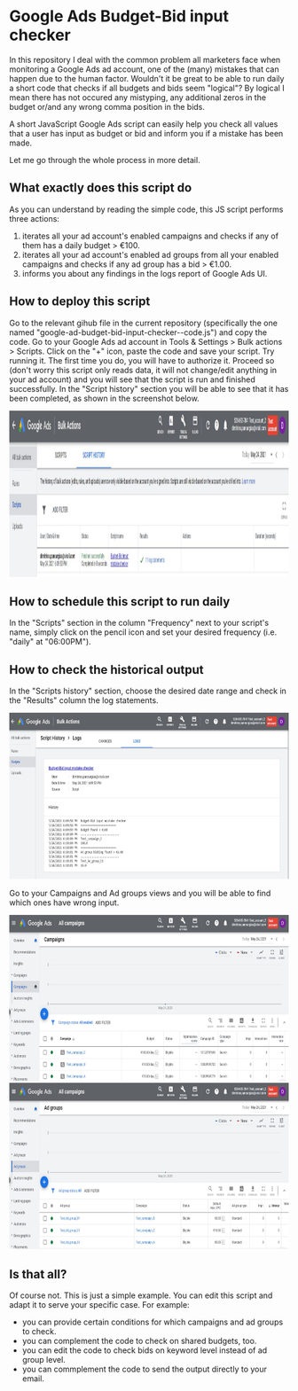 # Google Ads Budget-Bid input checker
In this repository I deal with the common problem all marketers face when monitoring a Google Ads ad account, one of the (many) mistakes that can happen due to the human factor. Wouldn't it be great to be able to run daily a short code that checks if all budgets and bids seem "logical"? By logical I mean there has not occured any mistyping, any additional zeros in the budget or/and any wrong comma position in the bids.

A short JavaScript Google Ads script can easily help you check all values that a user has input as budget or bid and inform you if a mistake has been made.

Let me go through the whole process in more detail.

## What exactly does this script do

As you can understand by reading the simple code, this JS script performs three actions:
1) iterates all your ad account's enabled campaigns and checks if any of them has a daily budget > €100.
2) iterates all your ad account's enabled ad groups from all your enabled campaigns and checks if any ad group has a bid > €1.00.
3) informs you about any findings in the logs report of Google Ads UI.

## How to deploy this script

Go to the relevant gihub file in the current repository (specifically the one named "google-ad-budget-bid-input-checker--code.js") and copy the code. Go to your Google Ads ad account in Tools & Settings > Bulk actions > Scripts. Click on the "+" icon, paste the code and save your script. Try running it. The first time you do, you will have to authorize it. Proceed so (don't worry this script only reads data, it will not change/edit anything in your ad account) and you will see that the script is run and finished successfully. In the "Script history" section you will be able to see that it has been completed, as shown in the screenshot below.

<img src="https://github.com/dpan331/Google-Ads-Budget-Bid-input-checker/blob/main/img/scriptHistory.JPG" height="300" width="1100">

## How to schedule this script to run daily

In the "Scripts" section in the column "Frequency" next to your script's name, simply click on the pencil icon and set your desired frequency (i.e. "daily" at "06:00PM").

## How to check the historical output

In the "Scripts history" section, choose the desired date range and check in the "Results" column the log statements. 

<img src="https://github.com/dpan331/Google-Ads-Budget-Bid-input-checker/blob/main/img/scriptHistory_logs.JPG" height="300" width="900">

Go to your Campaigns and Ad groups views and you will be able to find which ones have wrong input.

<img src="https://github.com/dpan331/Google-Ads-Budget-Bid-input-checker/blob/main/img/campaignBudgets.JPG" height="300" width="900">

<img src="https://github.com/dpan331/Google-Ads-Budget-Bid-input-checker/blob/main/img/adGroupBids.JPG" height="300" width="900">

## Is that all?

Of course not. This is just a simple example. You can edit this script and adapt it to serve your specific case. For example:
- you can provide certain conditions for which campaigns and ad groups to check.
- you can complement the code to check on shared budgets, too.
- you can edit the code to check bids on keyword level instead of ad group level.
- you can commplement the code to send the output directly to your email.
